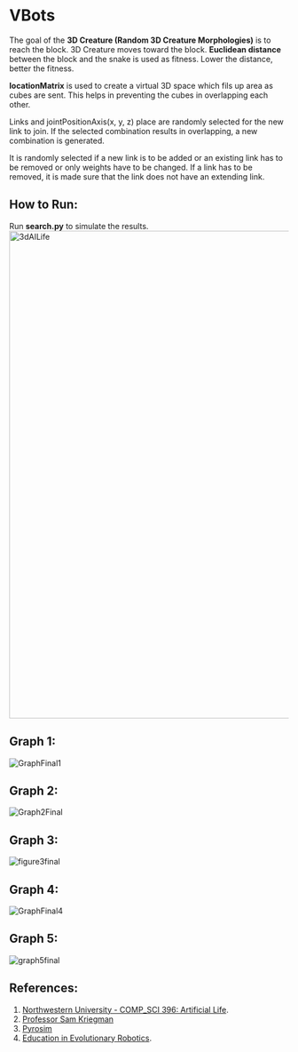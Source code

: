 # VBots

The goal of the **3D Creature (Random 3D Creature Morphologies)** is to reach the block.
3D Creature moves toward the block. **Euclidean distance** between the block and the snake is used as fitness. Lower the distance, better the fitness.

**locationMatrix** is used to create a virtual 3D space which fils up area as cubes are sent. This helps in preventing the cubes in overlapping each other.

Links and jointPositionAxis(x, y, z) place are randomly selected for the new link to join. If the selected combination results in overlapping, a new combination is generated.

It is randomly selected if a new link is to be added or an existing link has to be removed or only weights have to be changed. If a link has to be removed, it is made sure that the link does not have an extending link.

## How to Run:
Run **search.py** to simulate the results.
<img width="878" alt="3dAILife" src="https://user-images.githubusercontent.com/114874910/220258239-2e1e63d0-18e3-41b8-a610-55a132432249.png">

## Graph 1:
![GraphFinal1](https://user-images.githubusercontent.com/114874910/221763195-3ca975b6-aba3-4674-ba24-7000adf2eaf0.png)

## Graph 2:
![Graph2Final](https://user-images.githubusercontent.com/114874910/221763244-a21c516a-315d-4d8e-9d0a-367da0f0eaa2.png)

## Graph 3:
![figure3final](https://user-images.githubusercontent.com/114874910/221763302-b852d1d0-ec54-4fe1-9206-811247fd94d0.png)

## Graph 4:
![GraphFinal4](https://user-images.githubusercontent.com/114874910/221763335-f055982c-521f-431e-bab5-88862789f746.png)

## Graph 5:
![graph5final](https://user-images.githubusercontent.com/114874910/221763386-8570daf6-0579-478d-9307-e9bd504518b5.png)

## References:
1. [Northwestern University - COMP_SCI 396: Artificial Life](https://www.mccormick.northwestern.edu/computer-science/academics/courses/descriptions/396-2.html). 
2. [Professor Sam Kriegman](https://www.mccormick.northwestern.edu/research-faculty/directory/profiles/kriegman-sam.html) 
3. [Pyrosim](https://github.com/jbongard/pyrosim.git)
4. [Education in Evolutionary Robotics](https://www.reddit.com/r/ludobots/wiki/). 
